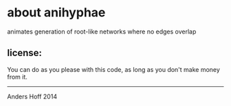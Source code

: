 about anihyphae
=============

animates generation of root-like networks where no edges overlap


license:
--------
You can do as you please with this code, as long as you don't make money from
it.


----
Anders Hoff 2014

